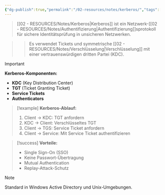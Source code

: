 ```yaml
---
{"dg-publish":true,"permalink":"/02-resources/notes/kerberos/","tags":["sicherheit/authentifizierung","netzwerk/protokolle","AP2025/neu"],"noteIcon":"","updated":"2025-09-16T23:41:26.000+02:00"}
---
```



>[[02 - RESOURCES/Notes/Kerberos\|Kerberos]] ist ein Netzwerk-[[02 - RESOURCES/Notes/Authentifizierung\|Authentifizierung]]sprotokoll für sichere Identitätsprüfung in unsicheren Netzwerken.

>>Es verwendet Tickets und symmetrische [[02 - RESOURCES/Notes/Verschlüsselung\|Verschlüsselung]] mit einer vertrauenswürdigen dritten Partei (KDC).

>[!important] 
>**Kerberos-Komponenten:**
>- **KDC** (Key Distribution Center)
>- **TGT** (Ticket Granting Ticket)
>- **Service Tickets**
>- **Authenticators**

>[!example] 
>**Kerberos-Ablauf:**
>1. Client → KDC: TGT anfordern
>2. KDC → Client: Verschlüsseltes TGT
>3. Client → TGS: Service Ticket anfordern  
>4. Client → Service: Mit Service Ticket authentifizieren

>[!success] 
>**Vorteile:**
>- Single Sign-On (SSO)
>- Keine Passwort-Übertragung
>- Mutual Authentication
>- Replay-Attack-Schutz

>[!note] 
>Standard in Windows Active Directory und Unix-Umgebungen.